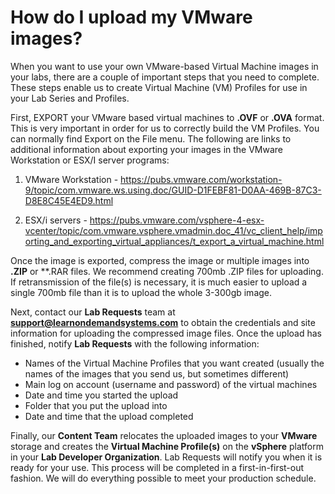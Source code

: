 # How do I upload my VMware images?

When you want to use your own VMware-based Virtual Machine images in your labs, there are a couple of important steps that you need to complete. These steps enable us to create Virtual Machine (VM) Profiles for use in your Lab Series and Profiles.

First, EXPORT your VMware based virtual machines to **.OVF** or **.OVA** format. This is very important in order for us to correctly build the VM Profiles. You can normally find Export on the File menu. The following are links to additional information about exporting your images in the VMware Workstation or ESX/I server programs:

1. VMware Workstation - https://pubs.vmware.com/workstation-9/topic/com.vmware.ws.using.doc/GUID-D1FEBF81-D0AA-469B-87C3-D8E8C45E4ED9.html

1. ESX/i servers - https://pubs.vmware.com/vsphere-4-esx-vcenter/topic/com.vmware.vsphere.vmadmin.doc_41/vc_client_help/importing_and_exporting_virtual_appliances/t_export_a_virtual_machine.html

Once the image is exported, compress the image or multiple images into **.ZIP** or **.RAR files. We recommend creating 700mb .ZIP files for uploading. If retransmission of the file(s) is necessary, it is much easier to upload a single 700mb file than it is to upload the whole 3-300gb image.

Next, contact our **Lab Requests** team at **support@learnondemandsystems.com** to obtain the credentials and site information for uploading the compressed image files. Once the upload has finished, notify **Lab Requests** with the following information:

- Names of the Virtual Machine Profiles that you want created (usually the names of the images that you send us, but sometimes different)
- Main log on account (username and password) of the virtual machines
- Date and time you started the upload
- Folder that you put the upload into
- Date and time that the upload completed

Finally, our **Content Team** relocates the uploaded images to your **VMware** storage and creates the **Virtual Machine Profile(s)** on the **vSphere** platform in your **Lab Developer Organization**. Lab Requests will notify you when it is ready for your use. This process will be completed in a first-in-first-out fashion. We will do everything possible to meet your production schedule.